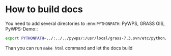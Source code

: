 # How to build docs

You need to add several directories to :env:`PYTHONPATH`: PyWPS, GRASS GIS,
PyWPS-Demo::

```bash
export PYTHONPATH=../:../../pywps/:/usr/local/grass-7.3.svn/etc/python/
```

Than you can run `make html` command and let the docs build


